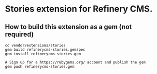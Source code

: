 # Stories extension for Refinery CMS.

## How to build this extension as a gem (not required)

    cd vendor/extensions/stories
    gem build refinerycms-stories.gemspec
    gem install refinerycms-stories.gem

    # Sign up for a https://rubygems.org/ account and publish the gem
    gem push refinerycms-stories.gem
